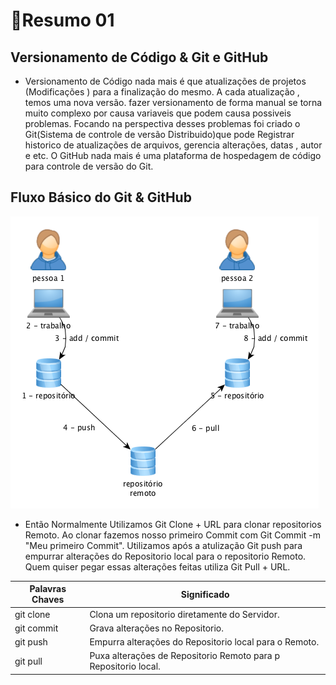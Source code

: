 # 🚀Resumo 01 

## Versionamento de Código & Git e GitHub
 - Versionamento de Código nada mais é que atualizações de projetos (Modificações ) para a finalização do mesmo. A cada atualização , temos uma nova versão. fazer versionamento de forma manual se torna muito complexo por causa variaveis que podem causa possiveis problemas. Focando na perspectiva desses problemas foi criado o Git(Sistema de controle de versão Distribuido)que pode Registrar historico de atualizações de arquivos, gerencia alterações, datas , autor e etc. O GitHub nada mais é uma plataforma de hospedagem de código para controle de versão do Git. 

## Fluxo Básico do Git & GitHub
![Fluxo básico do Git e GitHub](image/fluxoBasico.png)

- Então Normalmente Utilizamos Git Clone + URL para clonar repositorios Remoto. Ao clonar fazemos nosso primeiro Commit com Git Commit -m "Meu primeiro Commit". Utilizamos após a atulização Git push para empurrar alterações do Repositorio local para o repositorio Remoto. Quem quiser pegar essas alterações feitas utiliza Git Pull + URL.

|Palavras Chaves|Significado|
|-----|-----|
git clone | Clona um repositorio diretamente do Servidor.
git commit | Grava alterações no Repositorio.
git push | Empurra alterações do Repositorio local para o Remoto.
git pull | Puxa alterações de Repositorio Remoto para p Repositorio local.
